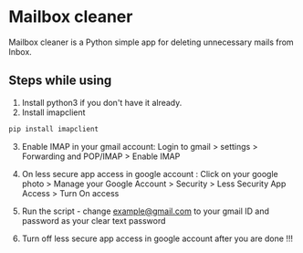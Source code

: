 # Mailbox cleaner

Mailbox cleaner is a Python simple app for deleting unnecessary mails from Inbox.

## Steps while using
1. Install python3 if you don't have it already.
2. Install imapclient 
```bash
pip install imapclient
```
3. Enable IMAP in your gmail account:
  Login to gmail > settings > Forwarding and POP/IMAP > Enable IMAP

4. On less secure app access in google account :
  Click on your google photo > Manage your Google Account > Security > Less Security App Access > Turn On access
5. Run the script - change example@gmail.com to your gmail ID and password as your clear text password
6. Turn off less secure app access in google account after you are done !!!
